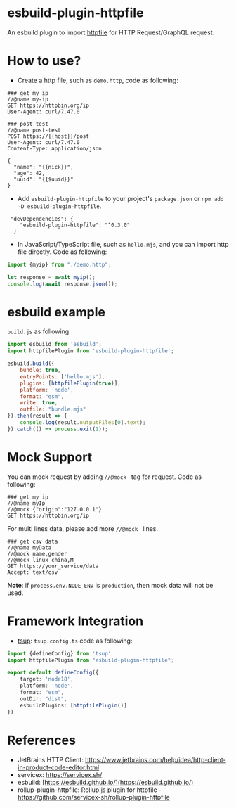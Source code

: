 esbuild-plugin-httpfile
==================================
An esbuild plugin to import [httpfile](https://www.jetbrains.com/help/idea/http-client-in-product-code-editor.html) for HTTP Request/GraphQL request.

# How to use?

* Create a http file, such as `demo.http`, code as following:

```
### get my ip
//@name my-ip
GET https://httpbin.org/ip
User-Agent: curl/7.47.0

### post test
//@name post-test
POST https://{{host}}/post
User-Agent: curl/7.47.0
Content-Type: application/json

{
  "name": "{{nick}}",
  "age": 42,
  "uuid": "{{$uuid}}"
}
```

* Add `esbuild-plugin-httpfile` to your project's `package.json` or `npm add -D esbuild-plugin-httpfile`.

```
 "devDependencies": {
    "esbuild-plugin-httpfile": "^0.3.0"
  }
```

* In JavaScript/TypeScript file, such as `hello.mjs`, and you can import http file directly. Code as following:

```javascript
import {myip} from "./demo.http";

let response = await myip();
console.log(await response.json());
```

# esbuild example

`build.js` as following:

```javascript
import esbuild from 'esbuild';
import httpfilePlugin from 'esbuild-plugin-httpfile';

esbuild.build({
    bundle: true,
    entryPoints: ['hello.mjs'],
    plugins: [httpfilePlugin(true)],
    platform: 'node',
    format: "esm",
    write: true,
    outfile: "bundle.mjs"
}).then(result => {
    console.log(result.outputFiles[0].text);
}).catch(() => process.exit(1));
```

# Mock Support

You can mock request by adding `//@mock ` tag for request. Code as following:

```
### get my ip
//@name myIp
//@mock {"origin":"127.0.0.1"}
GET https://httpbin.org/ip
```

For multi lines data, please add more `//@mock ` lines.

```
### get csv data
//@name myData
//@mock name,gender
//@mock linux_china,M
GET https://your_service/data
Accept: text/csv
```

**Note**: if `process.env.NODE_ENV` is `production`, then mock data will not be used.

# Framework Integration

* [tsup](https://tsup.egoist.dev/): `tsup.config.ts` code as following:

```typescript
import {defineConfig} from 'tsup'
import httpfilePlugin from "esbuild-plugin-httpfile";

export default defineConfig({
    target: 'node18',
    platform: 'node',
    format: "esm",
    outDir: "dist",
    esbuildPlugins: [httpfilePlugin()]
})
```

# References

* JetBrains HTTP Client: https://www.jetbrains.com/help/idea/http-client-in-product-code-editor.html
* servicex: https://servicex.sh/
* esbuild: [https://esbuild.github.io/](https://esbuild.github.io/)
* rollup-plugin-httpfile: Rollup.js plugin for httpfile - https://github.com/servicex-sh/rollup-plugin-httpfile
